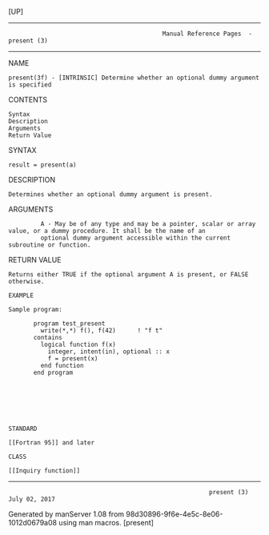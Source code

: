 [UP]

-----------------------------------------------------------------------------------------------------------------------------------
                                               Manual Reference Pages  - present (3)
-----------------------------------------------------------------------------------------------------------------------------------
                                                                 
NAME

    present(3f) - [INTRINSIC] Determine whether an optional dummy argument is specified

CONTENTS

    Syntax
    Description
    Arguments
    Return Value

SYNTAX

    result = present(a)

DESCRIPTION

    Determines whether an optional dummy argument is present.

ARGUMENTS

             A - May be of any type and may be a pointer, scalar or array value, or a dummy procedure. It shall be the name of an
             optional dummy argument accessible within the current subroutine or function.

RETURN VALUE

    Returns either TRUE if the optional argument A is present, or FALSE otherwise.

    EXAMPLE

    Sample program:

           program test_present
             write(*,*) f(), f(42)      ! "f t"
           contains
             logical function f(x)
               integer, intent(in), optional :: x
               f = present(x)
             end function
           end program







    STANDARD

    [[Fortran 95]] and later

    CLASS

    [[Inquiry function]]

-----------------------------------------------------------------------------------------------------------------------------------

                                                            present (3)                                               July 02, 2017

Generated by manServer 1.08 from 98d30896-9f6e-4e5c-8e06-1012d0679a08 using man macros.
                                                             [present]
